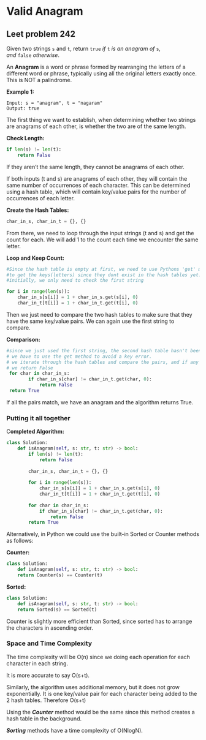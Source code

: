 # Valid Anagram

## Leet problem 242

Given two strings `s` and `t`, return `true` *if* `t` *is an anagram of* `s`*, and* `false` *otherwise*.

An **Anagram** is a word or phrase formed by rearranging the letters of a different word or phrase, typically using all the original letters exactly once. This is NOT a palindrome.

**Example 1:**

```
Input: s = "anagram", t = "nagaram"
Output: true
```

The first thing we want to establish, when determining whether two strings are anagrams of each other, is whether the two are of the same length. 

**Check Length:**

```python
if len(s) != len(t): 
	return False
```

If they aren’t the same length, they cannot be anagrams of each other. 

If both inputs (t and s) are anagrams of each other, they will contain the same number of occurrences of each character. This can be determined using a hash table, which will contain key/value pairs for the number of occurrences of each letter.

**Create the Hash Tables:**

```python
char_in_s, char_in_t = {}, {}
```

From there, we need to loop through the input strings (t and s) and get the count for each. We will add 1 to the count each time we encounter the same letter.

**Loop and Keep Count:**

```python
#Since the hash table is empty at first, we need to use Pythons 'get' method 
#to get the keys(letters) since they dont exist in the hash tables yet.
#initially, we only need to check the first string

for i in range(len(s)):
	char_in_s[s[i]] = 1 + char_in_s.get(s[i], 0)
	char_in_t[t[i]] = 1 + char_in_t.get(t[i], 0)
```

Then we just need to compare the two hash tables to make sure that they have the same key/value pairs. We can again use the first string to compare.

**Comparison:**

```python
#since we just used the first string, the second hash table hasn't been filled yet
# we have to use the get method to avoid a key error.
# we iterate through the hash tables and compare the pairs, and if any dont match, 
# we return False
 for char in char_in_s:
		if char_in_s[char] != char_in_t.get(char, 0): 
			return False
 return True 
```

If all the pairs match, we have an anagram and the algorithm returns True.

### Putting it all together

C**ompleted Algorithm:**

```python
class Solution:
    def isAnagram(self, s: str, t: str) -> bool:
        if len(s) != len(t):
            return False
        
        char_in_s, char_in_t = {}, {}
        
        for i in range(len(s)):
            char_in_s[s[i]] = 1 + char_in_s.get(s[i], 0)
            char_in_t[t[i]] = 1 + char_in_t.get(t[i], 0)
        
        for char in char_in_s:
            if char_in_s[char] != char_in_t.get(char, 0):
                return False
        return True
```

Alternatively, in Python we could use the built-in Sorted or Counter methods as follows:

**Counter:**

```python
class Solution:
    def isAnagram(self, s: str, t: str) -> bool:
	return Counter(s) == Counter(t)
```

**Sorted:**

```python
class Solution:
    def isAnagram(self, s: str, t: str) -> bool:
	return Sorted(s) == Sorted(t)
```

Counter is slightly more efficient than Sorted, since sorted has to arrange the characters in ascending order.

### Space and Time Complexity

The time complexity will be O(n) since we doing each operation for each character in each string.

It is more accurate to say O(s+t).

Similarly, the algorithm uses additional memory, but it does not grow exponentially.  It is one key/value pair for each character being added to the 2  hash tables. Therefore O(s+t)

Using the ***Counter*** method would be the same since this method creates a hash table in the background.

***Sorting*** methods have a time complexity of O(NlogN).
